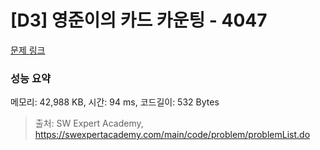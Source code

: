 # [D3] 영준이의 카드 카운팅 - 4047 

[문제 링크](https://swexpertacademy.com/main/code/problem/problemDetail.do?contestProbId=AWIsY84KEPMDFAWN) 

### 성능 요약

메모리: 42,988 KB, 시간: 94 ms, 코드길이: 532 Bytes



> 출처: SW Expert Academy, https://swexpertacademy.com/main/code/problem/problemList.do